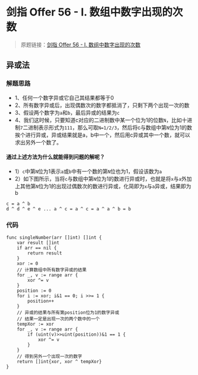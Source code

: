 # 剑指 Offer 56 - I. 数组中数字出现的次数
> 原题链接：[剑指 Offer 56 - I. 数组中数字出现的次数](https://leetcode-cn.com/problems/shu-zu-zhong-shu-zi-chu-xian-de-ci-shu-lcof/)

## 异或法
### 解题思路
* 1、任何一个数字异或它自己其结果都等于0
* 2、所有数字异或后，出现偶数次的数字都抵消了，只剩下两个出现一次的数
* 3、假设两个数字为``a``和``b``，最后异或的结果为``c``
* 4、我们这时候，只要知道c对应的二进制数中某一个位为1的位数``N``，比如十进制``7``二进制表示形式为``111``，那么可取``N=1/2/3``，然后将c与数组中第``N``位为1的数挨个进行异或，异或结果就是a，b中一个，然后用c异或其中一个数，就可以求出另外一个数了。

#### 通过上述方法为什么就能得到问题的解呢？
* 1）``c``中第``N``位为1表示``a``或``b``中有一个数的第``N``位也为1，假设该数为``a``
* 2）如下图所示，当将``c``与数组中第``N``位为1的数进行异或时，也就是将``x``与``a``外加上其他第``N``位为1的出现过偶数次的数进行异或，化简即为``x``与``a``异或，结果即为b

```
c = a ^ b
d ^ d ^ e ^ e ... a ^ c = a ^ c = a ^ a ^ b = b
```
### 代码
```golang
func singleNumber(arr []int) []int {
	var result []int
	if arr == nil {
		return result
	}
	xor := 0
	// 计算数组中所有数字异或的结果
	for _, v := range arr {
		xor ^= v
	}
	position := 0
	for i := xor; i&1 == 0; i >>= 1 {
		position++
	}
	// 异或的结果与所有第position位为1的数字异或
	// 结果一定是出现一次的两个数中的一个
	tempXor := xor
	for _, v := range arr {
		if (uint(v)>>uint(position))&1 == 1 {
			xor ^= v
		}
	}
	// 得到另外一个出现一次的数字
	return []int{xor, xor ^ tempXor}
}
```